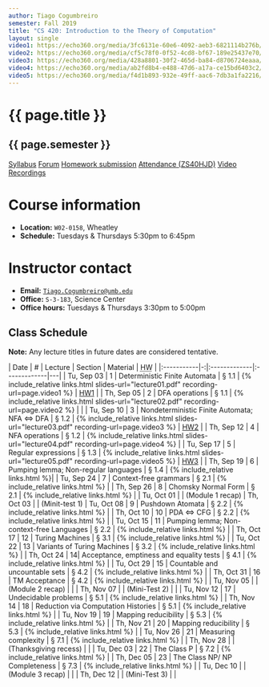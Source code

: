 ```yaml
---
author: Tiago Cogumbreiro
semester: Fall 2019
title: "CS 420: Introduction to the Theory of Computation"
layout: single
video1: https://echo360.org/media/3fc6131e-60e6-4092-aeb3-6821114b276b/public
video2: https://echo360.org/media/cf5c78f0-0f52-4cd8-bf67-189e25437e70/public
video3: https://echo360.org/media/428a8801-30f2-465d-ba84-d8706724eaaa/public
video4: https://echo360.org/media/ab2fd8b4-e488-47d6-a17a-ce15bd6403c2/public
video5: https://echo360.org/media/f4d1b893-932e-49ff-aac6-7db3a1fa2216/public
---
```


# {{ page.title }}
## {{ page.semester }}

<div class="buttons is-centered">
<a class="button is-large is-link" href="syllabus.pdf">Syllabus</a>
<a class="button is-large is-link" href="https://piazza.com/umb/fall2019/cs420/home">Forum</a>
<a class="button is-large is-link" href="https://umb.umassonline.net/webapps/blackboard/content/listContentEditable.jsp?content_id=_3274098_1&course_id=_62251_1&mode=reset">Homework submission</a>
<a class="button is-large is-link" href="https://www.estalee.com/">Attendance (ZS40HJD)</a>
<a class="button is-large is-link" href="https://echo360.org/section/c4732671-9a09-4122-ae27-47103529a0cb/public">Video Recordings</a>
</div>


# Course information
* **Location:** `W02-0158`, Wheatley
* **Schedule:** Tuesdays & Thursdays 5:30pm to 6:45pm

# Instructor contact
* **Email:** [`Tiago.Cogumbreiro@umb.edu`](mailto:Tiago.Cogumbreiro@umb.edu)
* **Office:** `S-3-183`, Science Center
* **Office hours:** Tuesdays & Thursdays 3:30pm to 5:00pm

## Class Schedule

**Note:** Any lecture titles in future dates are considered tentative.

| Date       | # | Lecture      | Section | Material | <acronym title="Homework">HW</acronym> |
|:-----------|-:|:-------------|:-------------|---|
| Tu, Sep 03 | 1 | Deterministic Finite Automata | § 1.1  | {% include_relative links.html slides-url="lecture01.pdf" recording-url=page.video1 %} | [HW1](hw1.pdf) |
| Th, Sep 05 | 2 | DFA operations | § 1.1 | {% include_relative links.html slides-url="lecture02.pdf" recording-url=page.video2 %} | |
| Tu, Sep 10 | 3 | Nondeterministic Finite Automata; NFA ⇔ DFA | § 1.2 | {% include_relative links.html slides-url="lecture03.pdf" recording-url=page.video3 %} | [HW2](hw2.pdf) |
| Th, Sep 12 | 4 | NFA operations | § 1.2 | {% include_relative links.html slides-url="lecture04.pdf" recording-url=page.video4 %} |
| Tu, Sep 17 | 5 | Regular expressions | § 1.3 | {% include_relative links.html slides-url="lecture05.pdf" recording-url=page.video5 %} | [HW3](hw3.pdf) |
| Th, Sep 19 | 6 | Pumping lemma; Non-regular languages | § 1.4 | {% include_relative links.html %}|
| Tu, Sep 24 | 7 | Context-free grammars | § 2.1 | {% include_relative links.html %} |
| Th, Sep 26 | 8 | Chomsky Normal Form | § 2.1 | {% include_relative links.html %} |
| Tu, Oct 01 | | (Module 1 recap)
| Th, Oct 03 | | (Minit-test 1)
| Tu, Oct 08 | 9 | Pushdown Atomata | § 2.2 | {% include_relative links.html %} |
| Th, Oct 10 | 10 | PDA ⇔ CFG | § 2.2 | {% include_relative links.html %} |
| Tu, Oct 15 | 11 | Pumping lemma; Non-context-free Languages | § 2.2 | {% include_relative links.html %} |
| Th, Oct 17 | 12 | Turing Machines | § 3.1 | {% include_relative links.html %} |
| Tu, Oct 22 | 13 | Variants of Turing Machines | § 3.2 | {% include_relative links.html %} |
| Th, Oct 24 | 14|  Acceptance, emptiness and equality tests | § 4.1 | {% include_relative links.html %} |
| Tu, Oct 29 | 15 | Countable and uncountable sets | § 4.2 | {% include_relative links.html %} |
| Th, Oct 31 | 16 | TM Acceptance | § 4.2 | {% include_relative links.html %} |
| Tu, Nov 05 | | (Module 2 recap) | |
| Th, Nov 07 | | (Mini-Test 2) | |
| Tu, Nov 12 | 17 |  Undecidable problems | § 5.1 | {% include_relative links.html %} |
| Th, Nov 14 | 18 | Reduction via Computation Histories | § 5.1 | {% include_relative links.html %} |
| Tu, Nov 19 | 19 | Mapping reducibility | § 5.3 | {% include_relative links.html %} |
| Th, Nov 21 | 20 | Mapping reducibility | § 5.3 | {% include_relative links.html %} |
| Tu, Nov 26 | 21 | Measuring complexity | § 7.1 | {% include_relative links.html %} |
| Th, Nov 28 | | (Thanksgiving recess)        | |
| Tu, Dec 03 | 22 | The Class P | § 7.2  | {% include_relative links.html %} |
| Th, Dec 05 | 23 | The Class NP/ NP Completeness | § 7.3 | {% include_relative links.html %} |
| Tu, Dec 10 | | (Module 3 recap) | |
| Th, Dec 12 | | (Mini-Test 3) | |
